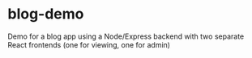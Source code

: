 # blog-demo
Demo for a blog app using a Node/Express backend with two separate React frontends (one for viewing, one for admin)
